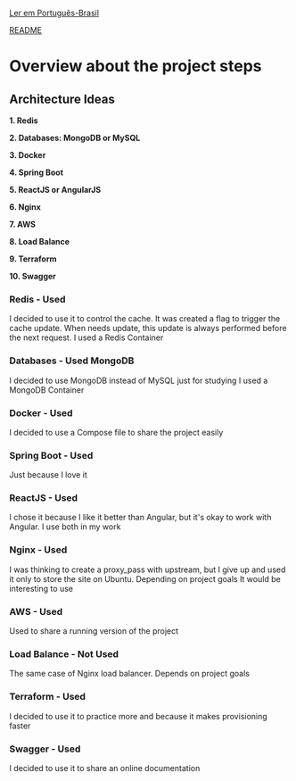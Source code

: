[Ler em Português-Brasil](https://github.com/murilocaet/customers/blob/master/Project-Brainstorming-ptbr.md)

[README](https://github.com/murilocaet/customers/blob/master/README.md)

# Overview about the project steps

## Architecture Ideas

**1. Redis**

**2. Databases: MongoDB or MySQL**

**3. Docker**

**4. Spring Boot**

**5. ReactJS or AngularJS**

**6. Nginx**

**7. AWS**

**8. Load Balance**

**9. Terraform**

**10. Swagger**


### Redis - Used

I decided to use it to control the cache. It was created a flag to trigger the cache update. When needs update, this update is always performed before the next request.
I used a Redis Container

### Databases - Used MongoDB

I decided to use MongoDB instead of MySQL just for studying
I used a MongoDB Container

### Docker - Used 

I decided to use a Compose file to share the project easily 

### Spring Boot - Used

Just because I love it

### ReactJS - Used

I chose it because I like it better than Angular, but it's okay to work with Angular. I use both in my work

### Nginx - Used

I was thinking to create a proxy_pass with upstream, but I give up and used it only to store the site on Ubuntu.
Depending on project goals It would be interesting to use

### AWS - Used

Used to share a running version of the project

### Load Balance - Not Used

The same case of Nginx load balancer. Depends on project goals

### Terraform - Used

I decided to use it to practice more and because it makes provisioning faster

### Swagger - Used

I decided to use it to share an online documentation